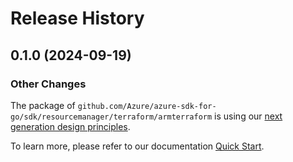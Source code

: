 # Release History

## 0.1.0 (2024-09-19)
### Other Changes

The package of `github.com/Azure/azure-sdk-for-go/sdk/resourcemanager/terraform/armterraform` is using our [next generation design principles](https://azure.github.io/azure-sdk/general_introduction.html).

To learn more, please refer to our documentation [Quick Start](https://aka.ms/azsdk/go/mgmt).